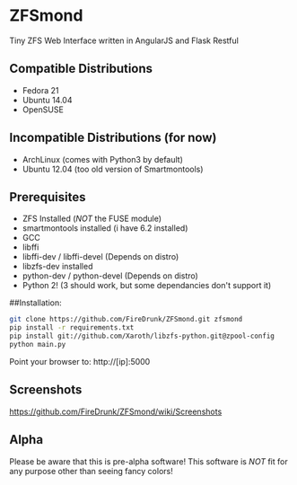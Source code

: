 # ZFSmond
Tiny ZFS Web Interface written in AngularJS and Flask Restful

## Compatible Distributions
* Fedora 21
* Ubuntu 14.04
* OpenSUSE

## Incompatible Distributions (for now)
* ArchLinux (comes with Python3 by default)
* Ubuntu 12.04 (too old version of Smartmontools)

## Prerequisites
* ZFS Installed (*NOT* the FUSE module)
* smartmontools installed (i have 6.2 installed)
* GCC
* libffi
* libffi-dev / libffi-devel (Depends on distro)
* libzfs-dev installed
* python-dev / python-devel (Depends on distro)
* Python 2! (3 should work, but some dependancies don't support it)

##Installation:

```bash
git clone https://github.com/FireDrunk/ZFSmond.git zfsmond
pip install -r requirements.txt
pip install git://github.com/Xaroth/libzfs-python.git@zpool-config
python main.py
```
Point your browser to: http://[ip]:5000

## Screenshots
https://github.com/FireDrunk/ZFSmond/wiki/Screenshots

## Alpha
Please be aware that this is pre-alpha software!
This software is *NOT* fit for any purpose other than seeing fancy colors!
